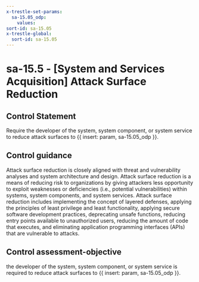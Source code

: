 ```yaml
---
x-trestle-set-params:
  sa-15.05_odp:
    values:
sort-id: sa-15.05
x-trestle-global:
  sort-id: sa-15.05
---
```


# sa-15.5 - \[System and Services Acquisition\] Attack Surface Reduction

## Control Statement

Require the developer of the system, system component, or system service to reduce attack surfaces to {{ insert: param, sa-15.05_odp }}.

## Control guidance

Attack surface reduction is closely aligned with threat and vulnerability analyses and system architecture and design. Attack surface reduction is a means of reducing risk to organizations by giving attackers less opportunity to exploit weaknesses or deficiencies (i.e., potential vulnerabilities) within systems, system components, and system services. Attack surface reduction includes implementing the concept of layered defenses, applying the principles of least privilege and least functionality, applying secure software development practices, deprecating unsafe functions, reducing entry points available to unauthorized users, reducing the amount of code that executes, and eliminating application programming interfaces (APIs) that are vulnerable to attacks.

## Control assessment-objective

the developer of the system, system component, or system service is required to reduce attack surfaces to {{ insert: param, sa-15.05_odp }}.

